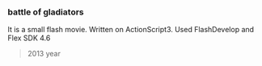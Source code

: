 ### battle of gladiators

It is a small flash movie.
Written on ActionScript3.
Used FlashDevelop and Flex SDK 4.6

> 2013 year